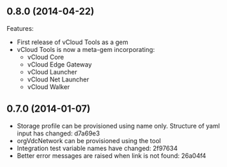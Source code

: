 ## 0.8.0 (2014-04-22)

Features:

  - First release of vCloud Tools as a gem
  - vCloud Tools is now a meta-gem incorporating:
    - vCloud Core
    - vCloud Edge Gateway
    - vCloud Launcher
    - vCloud Net Launcher
    - vCloud Walker

## 0.7.0 (2014-01-07)

  - Storage profile can be provisioned using name only. Structure of yaml input has changed: d7a69e3
  - orgVdcNetwork can be provisioned using the tool
  - Integration test variable names have changed: 2f97634
  - Better error messages are raised when link is not found: 26a04f4
